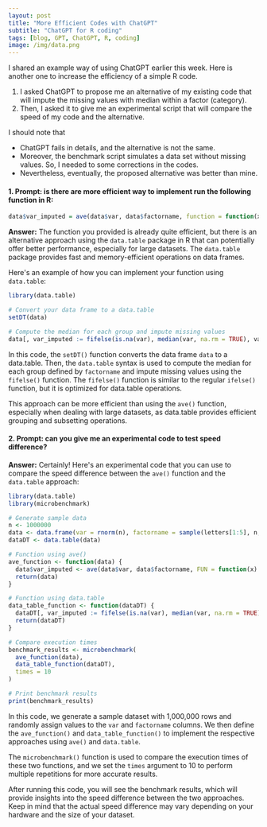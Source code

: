 ```yaml
---
layout: post
title: "More Efficient Codes with ChatGPT"
subtitle: "ChatGPT for R coding"
tags: [blog, GPT, ChatGPT, R, coding]
image: /img/data.png
---
```


I shared an example way of using ChatGPT earlier this week. Here is another one to increase the efficiency of a simple R code. 

1. I asked ChatGPT to propose me an alternative of my existing code that will impute the missing values with median within a factor (category). 
2. Then, I asked it to give me an experimental script that will compare the speed of my code and the alternative. 

I should note that 

- ChatGPT fails in details, and the alternative is not the same. 
- Moreover, the benchmark script simulates a data set without missing values. So, I needed to some corrections in the codes. 
- Nevertheless, eventually, the proposed alternative was better than mine. 

#### 1. Prompt: is there are more efficient way to implement run the following function in R:

```r
data$var_imputed = ave(data$var, data$factorname, function = function(x) median(x[!is.na(x)]))
```


**Answer:** The function you provided is already quite efficient, but there is an alternative approach using the `data.table` package in R that can potentially offer better performance, especially for large datasets. The `data.table` package provides fast and memory-efficient operations on data frames.

Here's an example of how you can implement your function using `data.table`:

```R
library(data.table)

# Convert your data frame to a data.table
setDT(data)

# Compute the median for each group and impute missing values
data[, var_imputed := fifelse(is.na(var), median(var, na.rm = TRUE), var), by = factorname]
```

In this code, the `setDT()` function converts the data frame `data` to a data.table. Then, the `data.table` syntax is used to compute the median for each group defined by `factorname` and impute missing values using the `fifelse()` function. The `fifelse()` function is similar to the regular `ifelse()` function, but it is optimized for data.table operations.

This approach can be more efficient than using the `ave()` function, especially when dealing with large datasets, as data.table provides efficient grouping and subsetting operations.

#### 2. Prompt: can you give me an experimental code to test speed difference?

**Answer:** Certainly! Here's an experimental code that you can use to compare the speed difference between the `ave()` function and the `data.table` approach:

```R
library(data.table)
library(microbenchmark)

# Generate sample data
n <- 1000000
data <- data.frame(var = rnorm(n), factorname = sample(letters[1:5], n, replace = TRUE))
dataDT <- data.table(data)

# Function using ave()
ave_function <- function(data) {
  data$var_imputed <- ave(data$var, data$factorname, FUN = function(x) median(x, na.rm = TRUE))
  return(data)
}

# Function using data.table
data_table_function <- function(dataDT) {
  dataDT[, var_imputed := fifelse(is.na(var), median(var, na.rm = TRUE), var), by = factorname]
  return(dataDT)
}

# Compare execution times
benchmark_results <- microbenchmark(
  ave_function(data),
  data_table_function(dataDT),
  times = 10
)

# Print benchmark results
print(benchmark_results)
```

In this code, we generate a sample dataset with 1,000,000 rows and randomly assign values to the `var` and `factorname` columns. We then define the `ave_function()` and `data_table_function()` to implement the respective approaches using `ave()` and `data.table`.

The `microbenchmark()` function is used to compare the execution times of these two functions, and we set the `times` argument to 10 to perform multiple repetitions for more accurate results.

After running this code, you will see the benchmark results, which will provide insights into the speed difference between the two approaches. Keep in mind that the actual speed difference may vary depending on your hardware and the size of your dataset.
